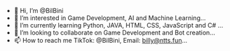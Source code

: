 - 👋 Hi, I’m @BilBini
- 👀 I’m interested in Game Development, AI and Machine Learning...
- 🌱 I’m currently learning Python, JAVA, HTML, CSS, JavaScript and C# ...
- 💞️ I’m looking to collaborate on Game Development and Bot creation...
- 📫 How to reach me TikTok: @BilBini, Email: billy@ntts.fun...

<!---
BilBini/BilBini is a ✨ special ✨ repository because its `README.md` (this file) appears on your GitHub profile.
You can click the Preview link to take a look at your changes.
--->
